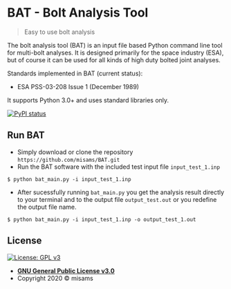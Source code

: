# BAT - Bolt Analysis Tool
> Easy to use bolt analysis

The bolt analysis tool (BAT) is an input file based Python command line tool for multi-bolt analyses. It is designed primarily for the space industry (ESA), but of course it can be used for all kinds of high duty bolted joint analyses.

Standards implemented in BAT (current status):
- ESA PSS-03-208 Issue 1 (December 1989)

It supports Python 3.0+ and uses standard libraries only.

[![PyPI status](https://img.shields.io/pypi/status/ansicolortags.svg)](https://pypi.python.org/pypi/ansicolortags/)

## Run BAT
 
- Simply download or clone the repository `https://github.com/misams/BAT.git`
- Run the BAT software with the included test input file `input_test_1.inp`
```shell
$ python bat_main.py -i input_test_1.inp
```
- After sucessfully running `bat_main.py` you get the analysis result directly to your terminal and to the output file `output_test.out` or you redefine the output file name.
```shell
$ python bat_main.py -i input_test_1.inp -o output_test_1.out
```

## License

[![License: GPL v3](https://img.shields.io/badge/License-GPLv3-blue.svg)](https://www.gnu.org/licenses/gpl-3.0)

- **[GNU General Public License v3.0](https://www.gnu.org/licenses/gpl-3.0.txt)**
- Copyright 2020 © misams
